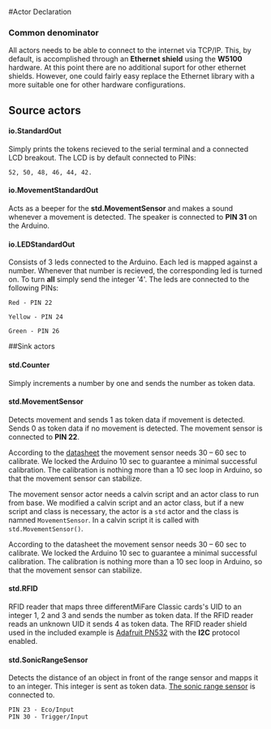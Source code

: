#Actor Declaration

### Common denominator
All actors needs to be able to connect to the internet via TCP/IP. This, by default, is accomplished through an **Ethernet shield** using the **W5100** hardware. At this point there are no additional suport for other ethernet shields. However, one could fairly easy replace the Ethernet library with a more suitable one for other hardware configurations. 

## Source actors

#### io.StandardOut

Simply prints the tokens recieved to the serial terminal and a connected LCD breakout. The LCD is by default connected to PINs:
		
	52, 50, 48, 46, 44, 42.

#### io.MovementStandardOut
Acts as a beeper for the **std.MovementSensor** and makes a sound whenever a movement is detected. The speaker is connected to **PIN 31** on the Arduino. 

#### io.LEDStandardOut
Consists of 3 leds connected to the Arduino. Each led is mapped against a number. Whenever that number is recieved, the corresponding led is turned on. To turn **all** simply send the integer '4'. The leds are connected to the following PINs:

	Red - PIN 22

	Yellow - PIN 24

	Green - PIN 26


##Sink actors

#### std.Counter
Simply increments a number by one and sends the number as token data.

#### std.MovementSensor
Detects movement and sends 1 as token data if movement is detected. Sends 0 as token data if no movement is detected. The movement sensor is connected to **PIN 22**.

According to the [datasheet](http://learn.adafruit.com/downloads/pdf/pir-passive-infrared-proximity-motion-sensor.pdf) the movement sensor needs 30 – 60 sec to calibrate. We locked the
Arduino 10 sec to guarantee a minimal successful calibration. The calibration is nothing more than a 10 sec loop in Arduino, so that the movement sensor can stabilize.

The movement sensor actor needs a calvin script and an actor class to
run from base. We modified a calvin script and an actor class, but if a
new script and class is necessary, the actor is a `std` actor and the class is namned `MovementSensor`. In a calvin script it is called with
`std.MovementSensor()`.

According to the datasheet the movement sensor needs 30 – 60 sec to calibrate. We locked the
Arduino 10 sec to guarantee a minimal successful calibration. The
calibration is nothing more than a 10 sec loop in Arduino, so that the
movement sensor can stabilize.

#### std.RFID
RFID reader that maps three differentMiFare Classic cards's UID to an integer 1, 2 and 3 and sends the number as token data. If the RFID reader reads an unknown UID it sends 4 as token data. The RFID reader shield used in the included example is [Adafruit PN532](http://www.adafruit.com/products/789) with the **I2C** protocol enabled.

#### std.SonicRangeSensor
Detects the distance of an object in front of the range sensor and mapps it to an integer. This integer is sent as token data. [The sonic range sensor](http://e-radionica.com/productdata/HCSR04.pdf) is connected to.

	PIN 23 - Eco/Input
	PIN 30 - Trigger/Input
